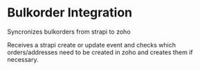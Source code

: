 # Bulkorder Integration

Syncronizes bulkorders from strapi to zoho

Receives a strapi create or update event and checks which orders/addresses need to be created in zoho and creates them if necessary.